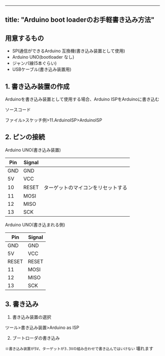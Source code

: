 ----
title: "Arduino boot loaderのお手軽書き込み方法"
---

## 用意するもの
- SPI通信ができるArduino 互換機(書き込み装置として使用)
- Arduino UNO(bootloader なし)
- ジャンパ線(5本ぐらい)
- USBケーブル(書き込み装置用)

## 1. 書き込み装置の作成

Arduinoを書き込み装置として使用する場合、Arduino ISPをArduinoに書き込む

ソースコード

ファイル>スケッチ例>11.ArduinoISP>ArduinoISP

## 2. ピンの接続

Arduino UNO(書き込み装置)

| Pin | Signal |  |
| --- | --- | --- |
| GND | GND |  |
| 5V | VCC |  |
| 10 | RESET | ターゲットのマイコンをリセットする |
| 11 | MOSI |  |
| 12 | MISO |  |
| 13 | SCK |  |

Arduino UNO(書き込まれる側)

| Pin | Signal |
| --- | --- |
| GND | GND |
| 5V | VCC |
| RESET | RESET |
| 11 | MOSI |
| 12 | MISO |
| 13 | SCK |

## 3. 書き込み

1. 書き込み装置の選択
    
ツール>書き込み装置>Arduino as ISP
    
2. ブートローダの書き込み

`※書き込み装置が5V、ターゲットが3.3Vの組み合わせで書き込んではいけない` 壊れます

